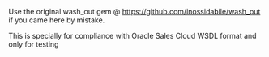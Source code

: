 Use the original wash_out gem @ https://github.com/inossidabile/wash_out if you came here by mistake. 

This is specially for compliance with Oracle Sales Cloud WSDL format and only for testing

